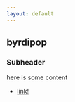 ```yaml
---
layout: default
---
```


## byrdipop

### Subheader

here is some content

* [link!](/syllabus/mac_specs.html)

